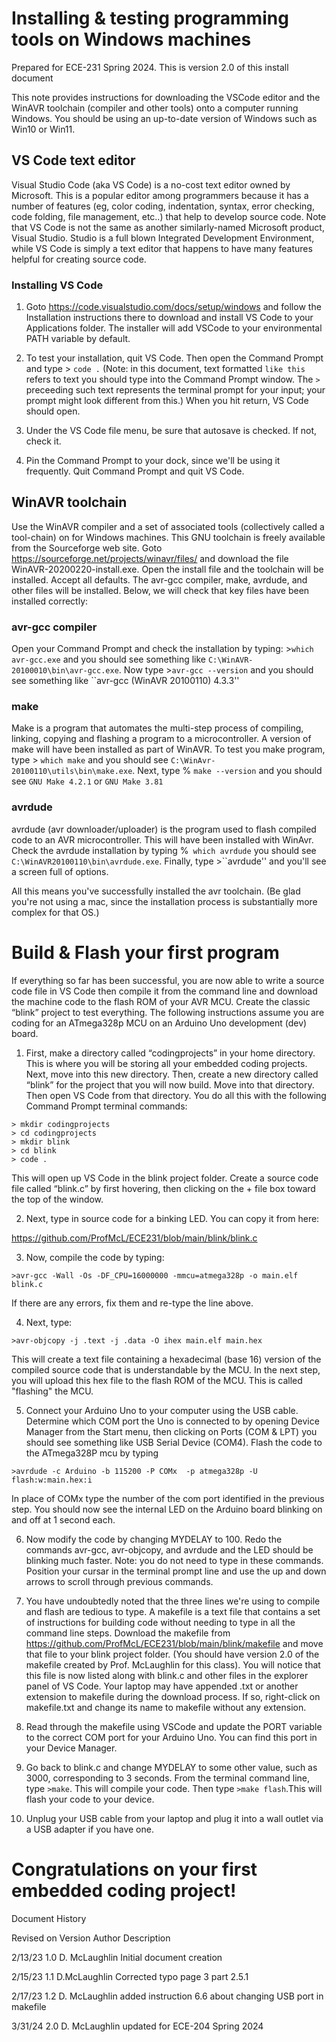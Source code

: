 # **Installing & testing programming tools on Windows machines**
Prepared for ECE-231 Spring 2024. This is version 2.0 of this install document

This note provides instructions for downloading the VSCode editor and the WinAVR toolchain (compiler and other tools) onto a computer running Windows.  You should be using an up-to-date version of Windows such as Win10 or Win11. 

## **VS Code text editor**
Visual Studio Code (aka VS Code) is a no-cost text editor owned by Microsoft. This is a popular editor among programmers because it has a number of features (eg, color coding, indentation, syntax, error checking, code folding, file management, etc..) that help to develop source code. Note that VS Code is not the same as another similarly-named Microsoft product, Visual Studio. Studio is a full blown Integrated Development Environment, while VS Code is simply a text editor that happens to have many features helpful for creating source code. 

### **Installing VS Code** 
1. Goto https://code.visualstudio.com/docs/setup/windows and follow the Installation instructions there to download and install VS Code to your Applications folder. The installer will add VSCode to your environmental PATH variable by default.  

2. To test your installation, quit VS Code. Then open the Command Prompt and type 	> ``code .`` (Note: in this document, text formatted ``like this`` refers to text you should type into the Command Prompt window. The ``>`` preceeding such text represents the terminal prompt for your input; your prompt might look different from this.) When you hit return, VS Code should open.  

3. Under the VS Code file menu, be sure that autosave is checked. If not, check it. 

4. Pin the Command Prompt to your dock, since we'll be using it frequently. Quit Command Prompt and quit VS Code.  



## **WinAVR toolchain** 
Use the WinAVR compiler and a set of associated tools (collectively called a tool-chain) on for Windows machines. This GNU toolchain is freely available from the Sourceforge web site. Goto https://sourceforge.net/projects/winavr/files/ and download the file WinAVR-20200220-install.exe. 
Open the install file and the toolchain will be installed. Accept all defaults. The avr-gcc compiler, make, avrdude, and other files will be installed. Below, we will check that key files have been installed correctly:

### **avr-gcc compiler**
Open your Command Prompt and check the installation by typing: >``which avr-gcc.exe`` and you should see something like ``C:\WinAVR-20100010\bin\avr-gcc.exe``. Now type >``avr-gcc --version`` and you should see something like ``avr-gcc (WinAVR 20100110) 4.3.3''

### **make** 
Make is a program that automates the multi-step process of compiling, linking, copying and flashing a program to a microcontroller. A version of make will have been installed as part of WinAVR. To test you make program,  type > ``which make`` and you should see ``C:\WinAvr-20100110\utils\bin\make.exe``.  Next, type % ``make --version`` and you should see  ``GNU Make 4.2.1`` or ``GNU Make 3.81``

### **avrdude** 
avrdude (avr downloader/uploader) is the program used to flash compiled code to an AVR microcontroller. This will have been installed with WinAvr. Check the avrdude installation by typing %`` which avrdude`` you should see ``C:\WinAVR20100110\bin\avrdude.exe``. Finally, type >``avrdude'' and you'll see a screen full of options.

All this means you've successfully installed the avr toolchain. (Be glad you're not using a mac, since the installation process is substantially more complex for that OS.)


# **Build & Flash your first program** 

If everything so far has been successful, you are now able to write a source code file in VS Code then compile it from the command line and download the machine code to the flash ROM of your AVR MCU.  Create the classic “blink” project to test everything. The following instructions assume you are coding for an ATmega328p MCU on an Arduino Uno development (dev) board. 

1. First, make a directory called “codingprojects” in your home directory. This is where you will be storing all your embedded coding projects. Next, move into this new directory.  Then, create a new directory called “blink” for the project that you will now build. Move into that directory. Then open VS Code from that directory. You do all this with the following Command Prompt terminal commands:

```
> mkdir codingprojects
> cd codingprojects
> mkdir blink
> cd blink
> code .
```

This will open up VS Code in the blink project folder. Create a source code file called “blink.c” by first hovering, then clicking on the + file box toward the top of the window.

2. Next, type in source code for a binking LED. You can copy it from here:

https://github.com/ProfMcL/ECE231/blob/main/blink/blink.c

3. Now, compile the code by typing:

``>avr-gcc -Wall -Os -DF_CPU=16000000 -mmcu=atmega328p -o main.elf blink.c``

If there are any errors, fix them and re-type the line above.

4. Next, type:

 ``>avr-objcopy -j .text -j .data -O ihex main.elf main.hex``

This will create a  text file containing a hexadecimal (base 16) version of the compiled source code that is understandable by the MCU. In the next step, you will upload this hex file to the flash ROM of the MCU.  This is called "flashing" the MCU. 

5. Connect your Arduino Uno to your computer using the USB cable. Determine which COM port the Uno is connected to by opening Device Manager from the Start menu, then clicking on Ports (COM & LPT) you should see something like USB Serial Device (COM4). Flash the code to the ATmega328P mcu by typing 

``>avrdude -c Arduino -b 115200 -P COMx  -p atmega328p -U flash:w:main.hex:i``

In place of COMx type the number of the com port identified in the previous step. You should now see the internal LED on the Arduino board blinking on and off at 1 second each.

6. Now modify the code by changing MYDELAY to 100. Redo the commands avr-gcc, avr-objcopy, and avrdude and the LED should be blinking much faster. Note: you do not need to type in these commands. Position your cursar in the terminal prompt line and use the up and down arrows to scroll through previous commands.  

7. You have undoubtedly noted that the three lines we're using to compile and flash are tedious to type. A makefile is a text file that contains a set of instructions for building code without needing to type in all the command line steps.  Download the makefile from https://github.com/ProfMcL/ECE231/blob/main/blink/makefile and move that file to your blink project folder.  (You should have version 2.0 of the makefile created by Prof. McLaughlin for this class). You will notice that this file is now listed along with blink.c and other files in the explorer panel of VS Code. Your laptop may have appended .txt or another extension to makefile during the download process. If so, right-click on makefile.txt and change its name to makefile without any extension.

8. Read through the makefile using VSCode and update the PORT variable to the correct COM port for your Arduino Uno. You can find this port in your Device Manager.

9. Go back to blink.c and change MYDELAY to some other value, such as 3000, corresponding to 3 seconds. From the terminal command line, type
``>make``. This will compile your code. Then type ``>make flash``.This will flash your code to your device. 

10. Unplug your USB cable from your laptop and plug it into a wall outlet via a USB adapter if you have one. 

# **Congratulations on your first embedded coding project!** 


Document History

Revised on	Version	Author	Description

2/13/23	1.0	D. McLaughlin	Initial document creation

2/15/23	 1.1	 D.McLaughlin	Corrected typo page 3 part 2.5.1

2/17/23	1.2	D. McLaughlin	added instruction 6.6 about changing USB port in makefile

3/31/24	2.0	D. McLaughlin	updated for ECE-204 Spring 2024








